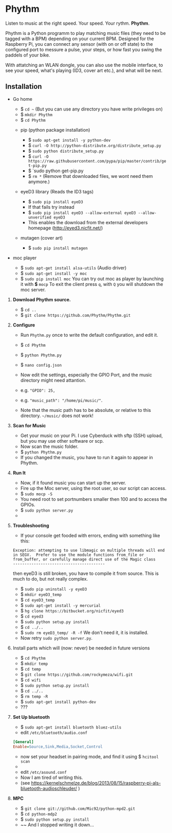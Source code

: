 Phythm
======

Listen to music at the right speed. Your speed. Your rythm. **Phythm**.

Phythm is a Python programm to play matching music files (they need to be tagged with a BPM) depending on your current BPM.
Designed for the Raspberry Pi, you can connect any sensor (with on or off state) to the configured port to messure a pulse, your steps, or how fast you swing the paddels of your bike.

With attatching an WLAN dongle, you can also use the mobile interface, to see your speed, what's playing (ID3, cover art etc.), and what will be next.


Installation
---------------


  - Go home
	* $ `cd ~` (But you can use any directory you have write privileges on)
	* $ `mkdir Phythm`
	* $ `cd Phythm`


	- pip (python package installation)
		* $ `sudo apt-get install -y python-dev`
		* $ `curl -O http://python-distribute.org/distribute_setup.py`
		* $ `sudo python distribute_setup.py`
		* $ `curl -O https://raw.githubusercontent.com/pypa/pip/master/contrib/get-pip.py`
		* $ `sudo python get-pip.py
		* $ `rm *` (Remove that downloaded files, we wont need them anymore.)
		
	- eyeD3 library (Reads the ID3 tags)
		* $ `sudo pip install eyeD3` 
		* If that fails try instead
		* $ `sudo pip install eyeD3 --allow-external eyeD3 --allow-unverified eyeD3`
		* This enables the download from the external developers homepage (http://eyed3.nicfit.net/)
		
	- mutagen (cover art)
		* $ `sudo pip install mutagen` 

		
  - moc player
  	* $ `sudo apt-get install alsa-utils` (Audio driver)
  	* $ `sudo apt-get install -y moc`
  	* $ `sudo pip install moc`
		You can try out moc as player by launching it with __$__ `mocp`
		To exit the client press `q`, with `Q` you will shutdown the moc server.
			
1. **Download Phythm source.**
	* $ `cd ..`
	* $ `git clone https://github.com/Phythm/Phythm.git`
	
	
2. **Configure**
	* Run `Phythm.py` once to write the default configuration, and edit it.
	* $ `cd Phythm`
	* $ `python Phythm.py`
	* $ `nano config.json`
	
	* Now edit the settings, especially the GPIO Port, and the music directory might need attantion.
	* e.g. `"GPIO": 25,`
	* e.g. `"music_path": "/home/pi/music/"`.
	* Note that the music path has to be absolute, or relative to this directory. `~/music/` does not work!
	
3. **Scan for Music**
	* Get your music on your Pi. I use Cyberduck with sftp (SSH) upload, but you may use other software or scp.
	* Now scan the music folder.
	* $ `python Phythm.py`
	* If you changed the music, you have to run it again to appear in Phythm.

4. **Run It**
	* Now, if it found music you can start up the server.
	* Fire up the Moc server, using the root user, so our script can access.
	* $ `sudo mocp -S`
	* You need root to set portnumbers smaller then 100 and to access the GPIOs.
	* $ `sudo python server.py`
	* 
5. **Troubleshooting**
	* If your console get fooded with errors, ending with something like this:
	``` shell
	Exception: attempting to use libmagic on multiple threads will end in SEGV.  Prefer to use the module functions from_file or from_buffer, or carefully manage direct use of the Magic class
	----------------------------------------
	```
	then eyeD3 is still broken, you have to compile it from source. This is much to do, but not really complex.
	* $ `sudo pip uninstall -y eyeD3`
	* $ `mkdir eyeD3_temp`
	* $ `cd eyeD3_temp`
	* $ `sudo apt-get install -y mercurial`
	* $ `hg clone https://bitbucket.org/nicfit/eyed3`
	* $ `cd eyed3`
	* $ `sudo python setup.py install`
	* $ `cd ../..`
	* $ `sudo rm eyeD3_temp/ -R -f` We don't need it, it is installed.
	* Now retry `sudo python server.py`.
	

7. Install parts which will (now: never) be needed in future versions
	* $ `cd Phythm`
	* $ `mkdir temp`	
	* $ `cd temp`	
	* $ `git clone https://github.com/rockymeza/wifi.git`
	* $ `cd wifi`	
	* $ `sudo python setup.py install`	
	* $ `cd ../..`	
	* $ `rm temp -R`
	* $ `sudo apt-get install python-dev`
	* ???

8. **Set Up bluetooth**
	* $ `sudo apt-get install bluetooth bluez-utils`
	* edit `/etc/bluetooth/audio.conf`
	``` ini
	[General]
	Enable=Source,Sink,Media,Socket,Control
	```
	* now set your headset in pairing mode, and find it using $ `hcitool scan`
	* 
	* edit `/etc/asound.conf`
	*  Now I am tired of writing this.
	* (see https://kernelschmelze.de/blog/2013/08/15/raspberry-pi-als-bluetooth-audioschleuder/ )
	 
9. **MPC**
	* $ `git clone git://github.com/Mic92/python-mpd2.git`
	* $ `cd python-mdp2`
	* $ `sudo python setup.py install`
	*  ~~ And I stopped writing it down...
